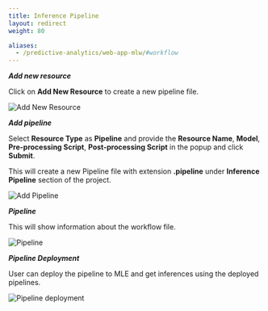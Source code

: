 ```yaml
---
title: Inference Pipeline
layout: redirect
weight: 80

aliases:
  - /predictive-analytics/web-app-mlw/#workflow
---
```


***Add new resource***

Click on **Add New Resource** to create a new pipeline file.

![Add New Resource](/images/zementis/mlw-app-resource-add-new.png)

***Add pipeline***

Select **Resource Type** as **Pipeline** and provide the **Resource Name**, **Model**, **Pre-processing Script**, **Post-processing Script** in the popup and click **Submit**.

This will create a new Pipeline file with extension **.pipeline** under **Inference Pipeline** section of the project.

![Add Pipeline](/images/zementis/mlw-app-resource-add-pipeline.png)

***Pipeline***

This will show information about the workflow file. 

![Pipeline](/images/zementis/mlw-app-resource-pipeline.png)

***Pipeline Deployment***

User can deploy the pipeline to MLE and get inferences using the deployed pipelines.

![Pipeline deployment](/images/zementis/mlw-app-resource-pipeline-deploy.png)